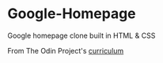 # Google-Homepage
Google homepage clone built in HTML &amp; CSS

From The Odin Project's [curriculum](http://www.theodinproject.com/courses/web-development-101/lessons/html-css)

